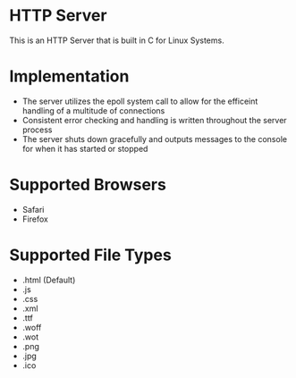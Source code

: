 # HTTP Server

This is an HTTP Server that is built in C for Linux Systems. 
 
# Implementation

* The server utilizes the epoll system call to allow for the efficeint handling of a multitude of connections
* Consistent error checking and handling is written throughout the server process
* The server shuts down gracefully and outputs messages to the console for when it has started or stopped

# Supported Browsers

 * Safari
 * Firefox

# Supported File Types

* .html (Default)
* .js
* .css
* .xml
* .ttf
* .woff
* .wot
* .png
* .jpg
* .ico
